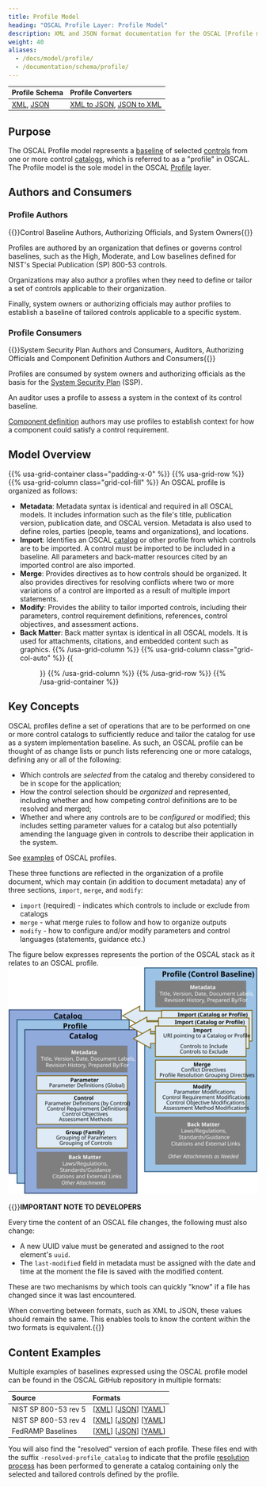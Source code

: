```yaml
---
title: Profile Model
heading: "OSCAL Profile Layer: Profile Model"
description: XML and JSON format documentation for the OSCAL [Profile model](.), which is the sole model in the OSCAL [Profile](../) layer. These formats model a [profile](/documentation/schema/profile-layer/#profile).
weight: 40
aliases:
  - /docs/model/profile/
  - /documentation/schema/profile/
---
```


| Profile Schema | Profile Converters 
|:--- |:--- |
| [XML](https://raw.githubusercontent.com/usnistgov/OSCAL/master/xml/schema/oscal_profile_schema.xsd), [JSON](https://raw.githubusercontent.com/usnistgov/OSCAL/master/json/schema/oscal_profile_schema.json) | [XML to JSON](https://raw.githubusercontent.com/usnistgov/OSCAL/master/json/convert/oscal_profile_xml-to-json-converter.xsl), [JSON to XML](https://raw.githubusercontent.com/usnistgov/OSCAL/master/xml/convert/oscal_profile_json-to-xml-converter.xsl)


## Purpose

The OSCAL Profile model represents a [baseline](../../../concepts/#baseline) of selected [controls](../../../concepts/#control) from one or more control [catalogs](../../../concepts/#catalog), which is referred to as a "profile" in OSCAL. The Profile model is the sole model in the OSCAL [Profile](../) layer.

## Authors and Consumers

### Profile Authors

{{<callout>}}Control Baseline Authors, Authorizing Officials, and System Owners{{</callout>}}

Profiles are authored by an organization that defines or governs control baselines, such as the High, Moderate, and Low baselines defined for NIST's Special Publication (SP) 800-53 controls.

Organizations may also author a profiles when they need to define or tailor a set of controls applicable to their organization. 

Finally, system owners or authorizing officials may author profiles to establish a baseline of tailored controls applicable to a specific system.

### Profile Consumers

{{<callout>}}System Security Plan Authors and Consumers, Auditors, Authorizing Officials and Component Definition Authors and Consumers{{</callout>}}

Profiles are consumed by system owners and authorizing officials as the basis for the [System Security Plan](../../implementation-layer/ssp/) (SSP).

An auditor uses a profile to assess a system in the context of its control baseline.

[Component definition](../../implementation-layer/component/) authors may use profiles to establish context for how a component could satisfy a control requirement.

## Model Overview

{{% usa-grid-container class="padding-x-0" %}}
{{% usa-grid-row %}}
{{% usa-grid-column class="grid-col-fill" %}}
An OSCAL profile is organized as follows:

- **Metadata**: Metadata syntax is identical and required in all OSCAL models. It includes information such as the file's title, publication version, publication date, and OSCAL version. Metadata is also used to define roles, parties (people, teams and organizations), and locations.
- **Import**: Identifies an OSCAL [catalog](../../catalog-layer/) or other profile from which controls are to be imported. A control must be imported to be included in a baseline. All parameters and back-matter resources cited by an imported control are also imported.
- **Merge**: Provides directives as to how controls should be organized. It also provides directives for resolving conflicts where two or more variations of a control are imported as a result of multiple import statements.
- **Modify**: Provides the ability to tailor imported controls, including their parameters, control requirement definitions, references, control objectives, and assessment actions. 
- **Back Matter**: Back matter syntax is identical in all OSCAL models. It is used for attachments, citations, and embedded content such as graphics. 
{{% /usa-grid-column %}}
{{% usa-grid-column class="grid-col-auto" %}}
{{<figure src="profile-model.svg" alt="A diagram depicting the profile model. As described in the text, within the larger profile model box, it shows a metadata at the top, followed by an import box, merge box, modify box, and finally a back matter box." class="maxw-full margin-top-0">}}
{{% /usa-grid-column %}}
{{% /usa-grid-row %}}
{{% /usa-grid-container %}}

## Key Concepts

OSCAL profiles define a set of operations that are to be performed on one or more control catalogs to sufficiently reduce and tailor the catalog for use as a system implementation baseline. As such, an OSCAL profile can be thought of as change lists or punch lists referencing one or more catalogs, defining any or all of the following:

* Which controls are *selected* from the catalog and thereby considered to be in scope for the application;
* How the control selection should be *organized* and represented, including whether and how competing control definitions are to be resolved and merged;
* Whether and where any controls are to be *configured* or modified; this includes setting parameter values for a catalog but also potentially amending the language given in controls to describe their application in the system.

See [examples](#content-examples) of OSCAL profiles.

These three functions are reflected in the organization of a profile document, which may contain (in addition to document metadata) any of three sections, `import`, `merge`, and `modify`:

* `import` (required) - indicates which controls to include or exclude from catalogs
* `merge` - what merge rules to follow and how to organize outputs
* `modify` - how to configure and/or modify parameters and control languages (statements, guidance etc.)

The figure below expresses represents the portion of the OSCAL stack as it relates to an OSCAL profile.
![A diagram representing the OSCAL stack from a profile's perspective.](OSCAL-stack-profile.svg)

{{<callout>}}**IMPORTANT NOTE TO DEVELOPERS**

Every time the content of an OSCAL file changes, the following must also change:
- A new UUID value must be generated and assigned to the root element's `uuid`.
- The `last-modified` field in metadata must be assigned with the date and time at the moment the file is saved with the modified content.

These are two mechanisms by which tools can quickly "know" if a file has changed since it was last encountered.

When converting between formats, such as XML to JSON, these values should remain the same. This enables tools to know the content within the two formats is equivalent.{{</callout>}}

## Content Examples

Multiple examples of baselines expressed using the OSCAL profile model can be found in the OSCAL GitHub repository in multiple formats:

| Source | Formats |
|:---|:---|
| NIST SP 800-53 rev 5 | \[[XML](https://github.com/usnistgov/OSCAL-content/blob/master/nist.gov/SP800-53/rev5/xml/)\] \[[JSON](https://github.com/usnistgov/OSCAL-content/blob/master/nist.gov/SP800-53/rev5/json/)\] \[[YAML](https://github.com/usnistgov/OSCAL-content/blob/master/nist.gov/SP800-53/rev5/yaml/)\]
| NIST SP 800-53 rev 4 | \[[XML](https://github.com/usnistgov/OSCAL-content/blob/master/nist.gov/SP800-53/rev4/xml/)\] \[[JSON](https://github.com/usnistgov/OSCAL-content/blob/master/nist.gov/SP800-53/rev4/json/)\] \[[YAML](https://github.com/usnistgov/OSCAL-content/blob/master/nist.gov/SP800-53/rev4/yaml/)\]
| FedRAMP Baselines | \[[XML](https://github.com/gsa/fedramp-automation/blob/master/baselines/xml/)\] \[[JSON](https://github.com/gsa/fedramp-automation/blob/master/baselines/json/)\] \[[YAML](https://github.com/gsa/fedramp-automation/blob/master/baselines/yaml/)\]

You will also find the "resolved" version of each profile. These files end with the suffix `-resolved-profile_catalog` to indicate that the profile [resolution process](/documentation/processing/profile-resolution/) has been performed to generate a catalog containing only the selected and tailored controls defined by the profile.